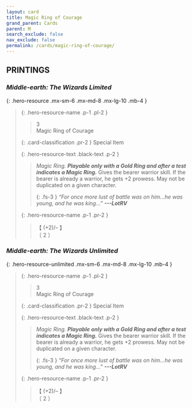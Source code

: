 ```yaml
---
layout: card
title: Magic Ring of Courage
grand_parent: Cards
parent: M
search_exclude: false
nav_exclude: false
permalink: /cards/magic-ring-of-courage/
---
```


## PRINTINGS


### _Middle-earth: The Wizards Limited_

{: .hero-resource .mx-sm-6 .mx-md-8 .mx-lg-10 .mb-4 }
> {: .hero-resource-name .p-1 .pl-2 }
> > <div class="card-mp">3</div>
> > <div class="card-name">Magic Ring of Courage</div>
>
> {: .card-classification .pr-2 }
> Special Item
>
> {: .hero-resource-text .black-text .p-2 }
> > _Magic Ring._ ***Playable only with a Gold Ring and after a test indicates a Magic Ring.*** Gives the bearer warrior skill. If the bearer is already a warrior, he gets +2 prowess. May not be duplicated on a given character. 
> > 
> > {: .fs-3 } 
> > _“For once more lust of battle was on him...he was young, and he was king...”_ ***---&#65279;LotRV*** 
> 
> {: .hero-resource-name .p-1 .pr-2 }
> > <div class="card-shield">【 (+2)/&ndash; 】</div>
> > <div class="card-corruption">〔 2 〕</div>

### _Middle-earth: The Wizards Unlimited_

{: .hero-resource-unlimited .mx-sm-6 .mx-md-8 .mx-lg-10 .mb-4 }
> {: .hero-resource-name .p-1 .pl-2 }
> > <div class="card-mp">3</div>
> > <div class="card-name">Magic Ring of Courage</div>
>
> {: .card-classification .pr-2 }
> Special Item
>
> {: .hero-resource-text .black-text .p-2 }
> > _Magic Ring._ ***Playable only with a Gold Ring and after a test indicates a Magic Ring.*** Gives the bearer warrior skill. If the bearer is already a warrior, he gets +2 prowess. May not be duplicated on a given character. 
> > 
> > {: .fs-3 } 
> > _“For once more lust of battle was on him...he was young, and he was king...”_ ***---&#65279;LotRV*** 
> 
> {: .hero-resource-name .p-1 .pr-2 }
> > <div class="card-shield">【 (+2)/&ndash; 】</div>
> > <div class="card-corruption">〔 2 〕</div>
